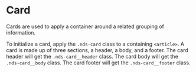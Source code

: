 # Card

Cards are used to apply a container around a related grouping of information.

To initialize a card, apply the `.nds-card` class to a containing `<article>`.
A card is made up of three sections, a header, a body, and a footer.
The card header will get the `.nds-card__header` class.
The card body will get the `.nds-card__body` class. The card footer will
get the `.nds-card__footer` class.
